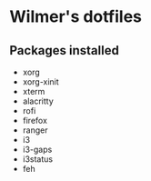 # Wilmer's dotfiles

## Packages installed
- xorg
- xorg-xinit
- xterm
- alacritty
- rofi
- firefox
- ranger
- i3
- i3-gaps
- i3status
- feh
